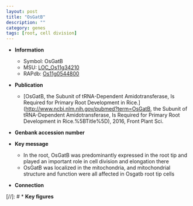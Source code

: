 ```yaml
---
layout: post
title: "OsGatB"
description: ""
category: genes
tags: [root, cell division]
---
```


* **Information**  
    + Symbol: OsGatB  
    + MSU: [LOC_Os11g34210](http://rice.plantbiology.msu.edu/cgi-bin/ORF_infopage.cgi?orf=LOC_Os11g34210)  
    + RAPdb: [Os11g0544800](http://rapdb.dna.affrc.go.jp/viewer/gbrowse_details/irgsp1?name=Os11g0544800)  

* **Publication**  
    + [OsGatB, the Subunit of tRNA-Dependent Amidotransferase, Is Required for Primary Root Development in Rice.](http://www.ncbi.nlm.nih.gov/pubmed?term=OsGatB, the Subunit of tRNA-Dependent Amidotransferase, Is Required for Primary Root Development in Rice.%5BTitle%5D), 2016, Front Plant Sci.

* **Genbank accession number**  

* **Key message**  
    + In the root, OsGatB was predominantly expressed in the root tip and played an important role in cell division and elongation there
    + OsGatB was localized in the mitochondria, and mitochondrial structure and function were all affected in Osgatb root tip cells

* **Connection**  

[//]: # * **Key figures**  


